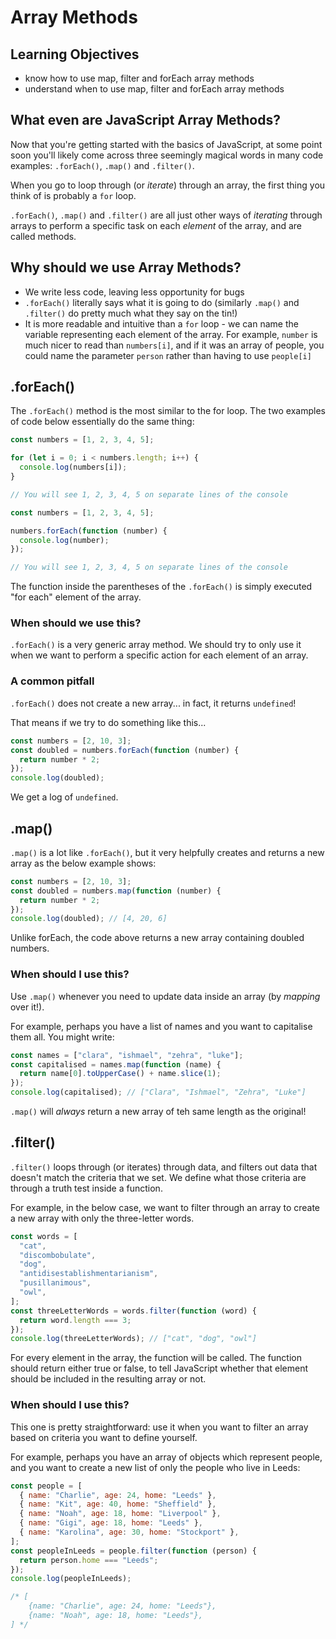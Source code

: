 # Array Methods

## Learning Objectives

- know how to use map, filter and forEach array methods
- understand when to use map, filter and forEach array methods

## What even are JavaScript Array Methods?

Now that you're getting started with the basics of JavaScript, at some point soon you'll likely come across three seemingly magical words in many code examples: `.forEach()`, `.map()` and `.filter()`.

When you go to loop through (or _iterate_) through an array, the first thing you think of is probably a `for` loop.

`.forEach()`, `.map()` and `.filter()` are all just other ways of _iterating_ through arrays to perform a specific task on each _element_ of the array, and are called methods.

## Why should we use Array Methods?

- We write less code, leaving less opportunity for bugs
- `.forEach()` literally says what it is going to do (similarly `.map()` and `.filter()` do pretty much what they say on the tin!)
- It is more readable and intuitive than a `for` loop - we can name the variable representing each element of the array. For example, `number` is much nicer to read than `numbers[i]`, and if it was an array of people, you could name the parameter `person` rather than having to use `people[i]`

## .forEach()

The `.forEach()` method is the most similar to the for loop. The two examples of code below essentially do the same thing:

```javascript
const numbers = [1, 2, 3, 4, 5];

for (let i = 0; i < numbers.length; i++) {
  console.log(numbers[i]);
}

// You will see 1, 2, 3, 4, 5 on separate lines of the console
```

```javascript
const numbers = [1, 2, 3, 4, 5];

numbers.forEach(function (number) {
  console.log(number);
});

// You will see 1, 2, 3, 4, 5 on separate lines of the console
```

The function inside the parentheses of the `.forEach()` is simply executed "for each" element of the array.

### When should we use this?

`.forEach()` is a very generic array method. We should try to only use it when we want to perform a specific action for each element of an array.

### A common pitfall

`.forEach()` does not create a new array... in fact, it returns `undefined`!

That means if we try to do something like this...

```javascript
const numbers = [2, 10, 3];
const doubled = numbers.forEach(function (number) {
  return number * 2;
});
console.log(doubled);
```

We get a log of `undefined`.

## .map()

`.map()` is a lot like `.forEach()`, but it very helpfully creates and returns a new array as the below example shows:

```javascript
const numbers = [2, 10, 3];
const doubled = numbers.map(function (number) {
  return number * 2;
});
console.log(doubled); // [4, 20, 6]
```

Unlike forEach, the code above returns a new array containing doubled numbers.

### When should I use this?

Use `.map()` whenever you need to update data inside an array (by _mapping_ over it!).

For example, perhaps you have a list of names and you want to capitalise them all. You might write:

```javascript
const names = ["clara", "ishmael", "zehra", "luke"];
const capitalised = names.map(function (name) {
  return name[0].toUpperCase() + name.slice(1);
});
console.log(capitalised); // ["Clara", "Ishmael", "Zehra", "Luke"]
```

`.map()` will _always_ return a new array of teh same length as the original!

## .filter()

`.filter()` loops through (or iterates) through data, and filters out data that doesn't match the criteria that we set. We define what those criteria are through a truth test inside a function.

For example, in the below case, we want to filter through an array to create a new array with only the three-letter words.

```javascript
const words = [
  "cat",
  "discombobulate",
  "dog",
  "antidisestablishmentarianism",
  "pusillanimous",
  "owl",
];
const threeLetterWords = words.filter(function (word) {
  return word.length === 3;
});
console.log(threeLetterWords); // ["cat", "dog", "owl"]
```

For every element in the array, the function will be called. The function should return either true or false, to tell JavaScript whether that element should be included in the resulting array or not.

### When should I use this?

This one is pretty straightforward: use it when you want to filter an array based on criteria you want to define yourself.

For example, perhaps you have an array of objects which represent people, and you want to create a new list of only the people who live in Leeds:

```javascript
const people = [
  { name: "Charlie", age: 24, home: "Leeds" },
  { name: "Kit", age: 40, home: "Sheffield" },
  { name: "Noah", age: 18, home: "Liverpool" },
  { name: "Gigi", age: 18, home: "Leeds" },
  { name: "Karolina", age: 30, home: "Stockport" },
];
const peopleInLeeds = people.filter(function (person) {
  return person.home === "Leeds";
});
console.log(peopleInLeeds);

/* [
    {name: "Charlie", age: 24, home: "Leeds"},
    {name: "Noah", age: 18, home: "Leeds"},
] */
```
